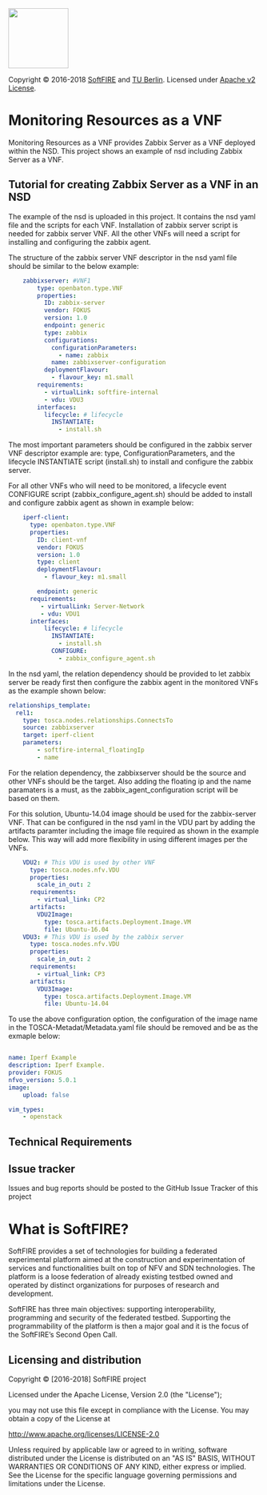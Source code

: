   <img src="https://www.softfire.eu/wp-content/uploads/SoftFIRE_Logo_Fireball-300x300.png" width="120"/>

  Copyright © 2016-2018 [SoftFIRE](https://www.softfire.eu/) and [TU Berlin](http://www.av.tu-berlin.de/next_generation_networks/).
  Licensed under [Apache v2 License](http://www.apache.org/licenses/LICENSE-2.0).

# Monitoring Resources as a VNF

Monitoring Resources as a VNF provides Zabbix Server as a VNF deployed within the NSD. This project shows an example of nsd including Zabbix Server as a VNF.

## Tutorial for creating Zabbix Server as a VNF in an NSD

The example of the nsd is uploaded in this project. It contains the nsd yaml file and the scripts for each VNF. Installation of zabbix server script is needed for zabbix server VNF. All the other VNFs will need a script for installing and configuring the zabbix agent.


The structure of the zabbix server VNF descriptor in the nsd yaml file should be similar to the below example:
```yaml
    zabbixserver: #VNF1
        type: openbaton.type.VNF
        properties:
          ID: zabbix-server
          vendor: FOKUS
          version: 1.0
          endpoint: generic
          type: zabbix
          configurations:
            configurationParameters:
              - name: zabbix
            name: zabbixserver-configuration
          deploymentFlavour:
            - flavour_key: m1.small
        requirements:
          - virtualLink: softfire-internal
          - vdu: VDU3
        interfaces:
          lifecycle: # lifecycle
            INSTANTIATE:
              - install.sh
```

The most important parameters should be configured in the zabbix server VNF descriptor example are: type, ConfigurationParameters, and the lifecycle INSTANTIATE script (install.sh) to install and configure the zabbix server.

For all other VNFs who will need to be monitored, a lifecycle event CONFIGURE script (zabbix_configure_agent.sh) should be added to install and configure zabbix agent as shown in example below:

```yaml
    iperf-client:
      type: openbaton.type.VNF
      properties:
        ID: client-vnf
        vendor: FOKUS
        version: 1.0
        type: client
        deploymentFlavour:
          - flavour_key: m1.small

        endpoint: generic
      requirements:
         - virtualLink: Server-Network
         - vdu: VDU1
      interfaces:
          lifecycle: # lifecycle
            INSTANTIATE:
              - install.sh
            CONFIGURE:
              - zabbix_configure_agent.sh
```

In the nsd yaml, the relation dependency should be provided to let zabbix server be ready first then configure the zabbix agent in the monitored VNFs as the example shown below:

```yaml
relationships_template:
  rel1: 
    type: tosca.nodes.relationships.ConnectsTo
    source: zabbixserver
    target: iperf-client
    parameters:
        - softfire-internal_floatingIp
        - name
```

For the relation dependency, the zabbixserver should be the source and other VNFs should be the target. Also adding the floating ip and the name paramaters is a must, as the zabbix_agent_configuration script will be based on them.

For this solution, Ubuntu-14.04 image should be used for the zabbix-server VNF. That can be configured in the nsd yaml in the VDU part by adding the artifacts paramter including the image file required as shown in the example below. This way will add more flexibility in using different images per the VNFs.

```yaml
    VDU2: # This VDU is used by other VNF
      type: tosca.nodes.nfv.VDU
      properties:
        scale_in_out: 2
      requirements:
        - virtual_link: CP2
      artifacts:
        VDU2Image:
          type: tosca.artifacts.Deployment.Image.VM
          file: Ubuntu-16.04
    VDU3: # This VDU is used by the zabbix server
      type: tosca.nodes.nfv.VDU
      properties:
        scale_in_out: 2
      requirements:
        - virtual_link: CP3
      artifacts:
        VDU3Image:
          type: tosca.artifacts.Deployment.Image.VM
          file: Ubuntu-14.04

```

To use the above configuration option, the configuration of the image name in the TOSCA-Metadat/Metadata.yaml file should be removed and be as the exmaple below:


```yaml

name: Iperf Example
description: Iperf Example.
provider: FOKUS
nfvo_version: 5.0.1
image:
    upload: false

vim_types:
    - openstack
```

## Technical Requirements

## Issue tracker

Issues and bug reports should be posted to the GitHub Issue Tracker of this project

# What is SoftFIRE?

SoftFIRE provides a set of technologies for building a federated experimental platform aimed at the construction and experimentation of services and functionalities built on top of NFV and SDN technologies.
The platform is a loose federation of already existing testbed owned and operated by distinct organizations for purposes of research and development.

SoftFIRE has three main objectives: supporting interoperability, programming and security of the federated testbed.
Supporting the programmability of the platform is then a major goal and it is the focus of the SoftFIRE’s Second Open Call.

## Licensing and distribution
Copyright © [2016-2018] SoftFIRE project

Licensed under the Apache License, Version 2.0 (the "License");

you may not use this file except in compliance with the License.
You may obtain a copy of the License at

  http://www.apache.org/licenses/LICENSE-2.0

Unless required by applicable law or agreed to in writing, software
distributed under the License is distributed on an "AS IS" BASIS,
WITHOUT WARRANTIES OR CONDITIONS OF ANY KIND, either express or implied.
See the License for the specific language governing permissions and
limitations under the License.

